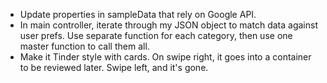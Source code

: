 - Update properties in sampleData that rely on Google API.
- In main controller, iterate through my JSON object to match data against user prefs. Use separate function for each category, then use one master function to call them all.
- Make it Tinder style with cards. On swipe right, it goes into a container to be reviewed later. Swipe left, and it's gone.
